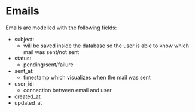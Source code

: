 # Emails

Emails are modelled with the following fields:

- subject:
    - will be saved inside the database so the user is able to know which mail was sent/not sent
- status:
    - pending/sent/failure
- sent_at:
    - timestamp which visualizes when the mail was sent
- user_id:
    - connection between email and user
- created_at
- updated_at
